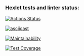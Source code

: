### Hexlet tests and linter status:
[![Actions Status](https://github.com/Mr-XEN/java-project-lvl2/workflows/hexlet-check/badge.svg)](https://github.com/Mr-XEN/java-project-lvl2/actions)

[![asciicast](https://asciinema.org/a/ndsQNwWH6W8c639OX9I7OHA5d.svg)](https://asciinema.org/a/ndsQNwWH6W8c639OX9I7OHA5d)

[![Maintainability](https://api.codeclimate.com/v1/badges/2eb868e38c1238a31b11/maintainability)](https://codeclimate.com/github/Mr-XEN/java-project-lvl2/maintainability)

[![Test Coverage](https://api.codeclimate.com/v1/badges/2eb868e38c1238a31b11/test_coverage)](https://codeclimate.com/github/Mr-XEN/java-project-lvl2/test_coverage)